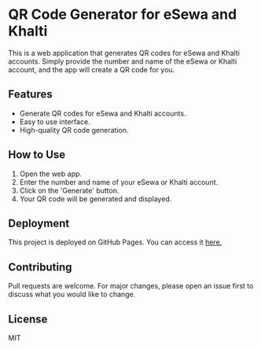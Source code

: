 # QR Code Generator for eSewa and Khalti

This is a web application that generates QR codes for eSewa and Khalti accounts. Simply provide the number and name of the eSewa or Khalti account, and the app will create a QR code for you.

## Features

- Generate QR codes for eSewa and Khalti accounts.
- Easy to use interface.
- High-quality QR code generation.

## How to Use

1. Open the web app.
2. Enter the number and name of your eSewa or Khalti account.
3. Click on the 'Generate' button.
4. Your QR code will be generated and displayed.

## Deployment

This project is deployed on GitHub Pages. You can access it [here.](https://razusharmaa.github.io/Esewa-QrGenerator)

## Contributing

Pull requests are welcome. For major changes, please open an issue first to discuss what you would like to change.

## License

MIT
